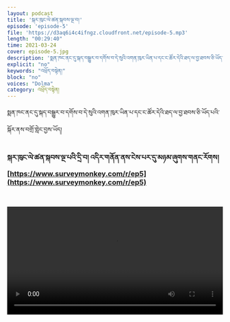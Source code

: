 ```yaml
---
layout: podcast
title: 'སྐར་ཁུང་ལེ་ཚན་སྐབས་ལྔ་བ།'
episode: 'episode-5'
file: 'https://d3aq6i4c4ifngz.cloudfront.net/episode-5.mp3'
length: "00:29:40"
time: 2021-03-24
cover: episode-5.jpg
description: 'སྨན་ཁང་ནང་དུ་སྐད་བསྒྱུར་བ་དགོས་བ་དེ་སུའི་འགན་ཁུར་ཡིན་པ་དང་ང་ཚོར་དེའི་ཐད་ལ་བྱ་ཐབས་ཅི་ཡོད་པའི་སྐོར་ནས་བགྲོ་གླེང་བྱས་ཡོད།'
explicit: "no" 
keywords: "འཕྲོད་བསྟེན།"
block: "no" 
voices: "Dolma"
category: འཕྲོད་བསྟེན།
---
```

སྨན་ཁང་ནང་དུ་སྐད་བསྒྱུར་བ་དགོས་བ་དེ་སུའི་འགན་ཁུར་ཡིན་པ་དང་ང་ཚོར་དེའི་ཐད་ལ་བྱ་ཐབས་ཅི་ཡོད་པའི་སྐོར་ནས་བགྲོ་གླེང་བྱས་ཡོད།
### སྐར་ཁུང་ལེ་ཚན་སྐབས་ལྔ་པའི་དྲི་བ། འདིར་གནོན་ནས་ངེས་པར་དུ་མཉམ་ཞུགས་གནང་རོགས།  [https://www.surveymonkey.com/r/ep5](https://www.surveymonkey.com/r/ep5)
<script>(function(t,e,s,n){var o,a,c;t.SMCX=t.SMCX||[],e.getElementById(n)||(o=e.getElementsByTagName(s),a=o[o.length-1],c=e.createElement(s),c.type="text/javascript",c.async=!0,c.id=n,c.src="https://widget.surveymonkey.com/collect/website/js/tRaiETqnLgj758hTBazgdzZmokCdyIuniVMR6hqA6sQ_2BWNmBUxrihetlHyhQVlX8.js",a.parentNode.insertBefore(c,a))})(window,document,"script","smcx-sdk");</script>

<br>

<video type="video/mp4" width="100%" src="http://s3.amazonaws.com/melhong/wp-content/uploads/2018/10/21063142/Hospital-language-rights-Final.mp4" controls ></video>
